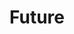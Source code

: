 ---
title: Future
layout: revealjs-talkabout
quantity: 4
script: 
- Tomorrow morning (I'll/I won't) ____. 
- Tomorrow afternoon (I'll/I won't) ____. 
- Tomorrow evening (I'll/I won't) ____.  
- Tomorrow night (I'll/I won't) ____.  
- This weekend (I'll/I won't) ____. 
---